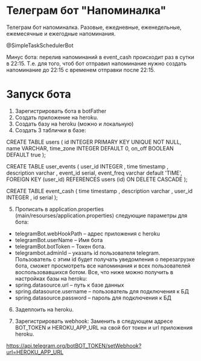 # Телеграм бот "Напоминалка" 
Телеграм бот напоминалка. Разовые, ежедневные, еженедельные, ежемесячные и ежегодные напоминания.

@SimpleTaskSchedulerBot

Минус бота: перелив напоминаний в event_cash происходит раз в сутки в 22:15. Т.е. для того, чтоб бот отправил напоминание нужно создать напоминание до 22:15 с временем отправки после 22:15. 

# Запуск бота

1.	Зарегистрировать бота в botFather
2.	Создать приложение на heroku. 
3.	Создать базу на heroku (можно и локальную)
4.	Создать 3 таблички в базе: 

CREATE TABLE users
(
    id               INTEGER PRIMARY KEY UNIQUE NOT NULL,
    name             VARCHAR,
    time_zone        INTEGER DEFAULT 0,
    on_off           BOOLEAN DEFAULT true
);

CREATE TABLE user_events
(
    user_id INTEGER ,
    time timestamp ,
    description varchar ,
    event_id serial,
    event_freq varchar default 'TIME',
    FOREIGN KEY (user_id) REFERENCES users (id) ON DELETE CASCADE
);

CREATE TABLE event_cash
(
    time timestamp ,
    description varchar ,
    user_id INTEGER ,
    id serial
);


5.	Прописать в application.properties (main/resourses/application.properties) следующие параметры для бота: 
-	telegramBot.webHookPath – адрес приложения с heroku
-	telegramBot.userName – Имя бота
-	telegramBot.botToken – Токен бота. 
-	telegrambot.adminId – указать id пользователя telegram. Пользователь с этим id будет получать уведомления о перезагрузке бота, сможет просмотреть все напоминания и всех пользователей воспользовавшихся ботом. 
Все, что ниже можно получить в настройках базы на heroku:
-	spring.datasource.url – путь к базе данных
-	spring.datasource.username – пользователь для подключения к БД
-	spring.datasource.password – пароль для подключения к БД

6. Задеплоить на heroku.

7. Зарегистрировать webhook: 
Заменить в следующем адресе BOT_TOKEN и HEROKU_APP_URL на свой бот токен и url приложения heroku. 

https://api.telegram.org/botBOT_TOKEN/setWebhook?url=HEROKU_APP_URL
